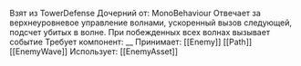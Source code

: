 Взят из TowerDefense
Дочерний от: MonoBehaviour
Отвечает за верхнеуровневое управление волнами, ускоренный вызов следующей, подсчет убитых в волне. При побежденных всех волнах вызывает событие
Требует компонент: __
Принимает: 
[[Enemy]]
[[Path]]
[[EnemyWave]]
Использует: 
[[EnemyAsset]]